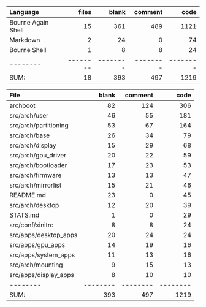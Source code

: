 Language|files|blank|comment|code
:-------|-------:|-------:|-------:|-------:
Bourne Again Shell|15|361|489|1121
Markdown|2|24|0|74
Bourne Shell|1|8|8|24
--------|--------|--------|--------|--------
SUM:|18|393|497|1219

File|blank|comment|code
:-------|-------:|-------:|-------:
archboot|82|124|306
src/arch/user|46|55|181
src/arch/partitioning|53|67|164
src/arch/base|26|34|79
src/arch/display|15|29|68
src/arch/gpu_driver|20|22|59
src/arch/bootloader|17|23|53
src/arch/firmware|13|13|47
src/arch/mirrorlist|15|21|46
README.md|23|0|45
src/arch/desktop|12|20|39
STATS.md|1|0|29
src/conf/xinitrc|8|8|24
src/apps/desktop_apps|20|24|24
src/apps/gpu_apps|14|19|16
src/apps/system_apps|11|13|16
src/arch/mounting|9|15|13
src/apps/display_apps|8|10|10
--------|--------|--------|--------
SUM:|393|497|1219
